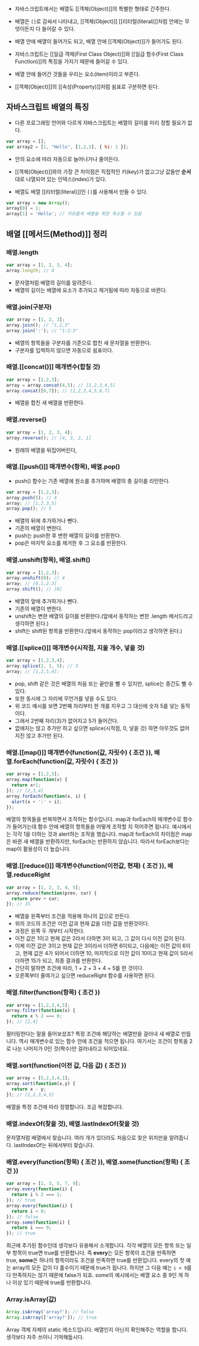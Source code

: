 - 자바스크립트에서는 배열도 [[객체(Object)]]의 특별한 형태로 간주한다.

- 배열은 `[]`로 감싸서 나타내고, [[객체(Object)]] [[리터럴(literal)]]처럼 안에는 무엇이든지 다 들어갈 수 있다.
- 배열 안에 배열이 들어가도 되고, 배열 안에 [[객체(Object)]]가 들어가도 된다. 

- 자바스크립트는 [[일급 객체(First Class Object)]]와 [[일급 함수(First Class Function)]]의 특징을 가지기 때문에 들어갈 수 있다.
- 배열 안에 들어간 것들을 우리는 요소(item)이라고 부른다. 

- [[객체(Object)]]의 [[속성(Property)]]처럼 쉼표로 구분하면 된다.

## 자바스크립트 배열의 특징

- 다른 프로그래밍 언어와 다르게 자바스크립트는 배열의 길이를 미리 정할 필요가 없다. 

```jsx
var array = [];
var array2 = [1, "Hello", [1,2,3], { hi: 1 }];
```

- 안의 요소에 따라 자동으로 늘어나거나 줄어든다.
- [[객체(Object)]]와의 가장 큰 차이점은 직접적인 키(key)가 없고그냥 값들만 **순서**대로 나열되어 있는 인덱스(index)가 있다.


- 배열도 배열 [[리터럴(literal)]]인 `[]`를 사용해서 만들 수 있다.

```jsx
var array = new Array();
array[0] = 1;
array[1] = 'Hello'; // 자유롭게 배열을 확장 축소할 수 있음
```


## 배열 [[메서드(Method)]] 정리

### 배열.length

```jsx
var array = [1, 2, 3, 4];
array.length; // 4
```

- 문자열처럼 배열의 길이를 알려준다.
- 배열의 길이는 배열에 요소가 추가되고 제거됨에 따라 자동으로 바뀐다.

### 배열.join(구분자)

```jsx
var array = [1, 2, 3];
array.join(); // "1,2,3"
array.join(':'); // "1:2:3"
```

- 배열의 항목들을 구분자를 기준으로 합친 새 문자열을 반환한다. 
- 구분자를 입력하지 않으면 자동으로 쉼표이다.

### 배열.[[concat()]] 매개변수(합칠 것)

```jsx
var array = [1,2,3];
array = array.concat(4,5); // [1,2,3,4,5]
array.concat([6,7]); // [1,2,3,4,5,6,7]
```

- 배열을 합친 새 배열을 반환한다.

### 배열.reverse()

```jsx
var array = [1, 2, 3, 4];
array.reverse(); // [4, 3, 2, 1]
```

- 원래의 배열을 뒤집어버린다,

### 배열.[[push()]] 매개변수(항목), 배열.pop()

- push() 함수는 기존 배열에 원소를 추가하며 배열의 총 길이를 리턴한다.

```jsx
var array = [1,2,3];
array.push(5); // 4
array; // [1,2,3,5]
array.pop(); // 5
```

- 배열의 뒤에 추가하거나 뺀다.
- 기존의 배열이 변한다. 
- push는 push한 후 변한 배열의 길이를 반환한다.
- pop은 마지막 요소를 제거한 후 그 요소를 반환한다.

### 배열.unshift(항목), 배열.shift()

```jsx
var array = [1,2,3];
array.unshift(0); // 4
array; // [0,1,2,3]
array.shift(); // [0]
```

- 배열의 앞에 추가하거나 뺀다.
- 기존의 배열이 변한다. 
- unshift는 변한 배열의 길이를 반환한다.(앞에서 동작하는 변한 .length 메서드라고 생각하면 된다.)
- shift는 shift된 항목을 반환한다.(앞에서 동작하는 pop이라고 생각하면 된다.)

### 배열.[[splice()]] 매개변수(시작점, 지울 개수, 넣을 것)

```jsx
var array = [1,2,3,4];
array.splice(2, 1, 5); // 3
array; // [1,2,5,4];
```

- pop, shift 같은 것은 배열의 처음 또는 끝만을 뺄 수 있지만, splice는 중간도 뺄 수 있다. 
- 또한 동시에 그 자리에 무언가를 넣을 수도 있다.
- 위 코드 예시를 보면 2번째 자리부터 한 개를 지우고 그 대신에 숫자 5를 넣는 동작이다. 
- 그래서 2번째 자리(3)가 없어지고 5가 들어간다.
- 없애지는 않고 추가만 하고 싶으면 splice(시작점, 0, 넣을 것) 하면 아무것도 없어지진 않고 추가만 된다.

### 배열.[[map()]] 매개변수(function(값, 자릿수) { 조건 }), 배열.forEach(function(값, 자릿수) { 조건 })

```jsx
var array = [1,2,3];
array.map(function(x) {
  return x+1;
}); // [2,3,4]
array.forEach(function(x, i) {
  alert(x + ':' + i);
});
```

배열의 항목들을 반복하면서 조작하는 함수입니다. map과 forEach의 매개변수로 함수가 들어가는데 함수 안에 배열의 항목들을 어떻게 조작할 지 적어주면 됩니다. 예시에서는 각각 1을 더하는 것과 alert하는 조작을 했습니다. map과 forEach의 차이점은 map은 바뀐 새 배열을 반환하지만, forEach는 반환하지 않습니다. 따라서 forEach보다는 map이 활용성이 더 높습니다.

### 배열.[[reduce()]] 매개변수(function(이전값, 현재) { 조건 }), 배열.reduceRight

```jsx
var array = [1, 2, 3, 4, 5];
array.reduce(function(prev, cur) {
  return prev + cur;
}); // 15
```

- 배열을 왼쪽부터 조건을 적용해 하나의 값으로 만든다.
- 위의 코드의 조건은 이전 값과 현재 값을 더한 값을 반환것이다.
- 과정은 왼쪽 두 개부터 시작한다.
- 이전 값은 1이고 현재 값은 2라서 더하면 3이 되고, 그 값이 다시 이전 값이 된다. 
- 이제 이전 값은 3이고 현재 값은 3이라서 더하면 6이되고, 다음에는 이전 값이 6이고, 현재 값은 4가 되어서 더하면 10, 마지막으로 이전 값이 10이고 현재 값이 5라서 더하면 15가 되고, 최종 결과를 반환한다.
- 간단히 말하면 조건에 따라, 1 + 2 + 3 + 4 + 5를 한 것이다. 
- 오른쪽부터 줄여가고 싶으면 reduceRight 함수를 사용하면 된다.

### **배열.filter(function(항목) { 조건 })**

```jsx
var array = [1,2,3,4,5];
array.filter(function(x) {
  return x % 2 === 0;
}); // [2,4]
```

필터링한다는 말을 들어보셨죠? 특정 조건에 해당하는 배열만을 걸러내 새 배열로 만듭니다. 역시 매개변수로 있는 함수 안에 조건을 적으면 됩니다. 여기서는 조건이 항목을 2로 나눈 나머지가 0인 것(짝수)만 걸러내라고 되어있네요.

### 배열.sort(function(이전 값, 다음 값) { 조건 })

```jsx
var array = [5,2,3,4,1];
array.sort(function(x,y) {
  return x - y;
}); // [1,2,3,4,5]
```

배열을 특정 조건에 따라 정렬합니다. 조금 복잡합니다.

### 배열.indexOf(찾을 것), 배열.lastIndexOf(찾을 것)

문자열처럼 배열에서 찾습니다. 여러 개가 있더라도 처음으로 찾은 위치만을 알려줍니다. lastIndexOf는 뒤에서부터 찾습니다.

### 배열.every(function(항목) { 조건 }), 배열.some(function(항목) { 조건 })

```jsx
var array = [1, 3, 5, 7, 9];
array.every(function(i) {
  return i % 2 === 1;
}); // true
array.every(function(i) {
  return i < 9;
}); // false
array.some(function(i) {
  return i === 9;
}); // true
```

최근에 추가된 함수인데 생각보다 유용해서 소개합니다. 각각 배열의 모든 항목 또는 일부 항목이 true면 true를 반환합니다. 즉 **every**는 모든 항목이 조건을 만족하면 true, **some**은 하나의 항목이라도 조건을 만족하면 true를 반환입니다. every의 첫 예는 array의 모든 값이 다 홀수이기 때문에 true가 됩니다. 하지만 그 다음 예는 `i < 9`를 다 만족하지는 않기 때문에 false가 되죠. some의 예시에서는 배열 요소 중 9인 게 하나 이상 있기 때문에 true를 반환합니다.

### Array.isArray(값)

```jsx
Array.isArray('array?'); // false
Array.isArray(['array?']); // true
```

Array 객체 자체의 static 메소드입니다. 배열인지 아닌지 확인해주는 역할을 합니다. 생각보다 자주 쓰이니 기억해둡시다.